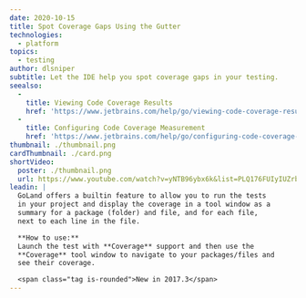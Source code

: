 ```yaml
---
date: 2020-10-15
title: Spot Coverage Gaps Using the Gutter
technologies:
  - platform
topics:
  - testing
author: dlsniper
subtitle: Let the IDE help you spot coverage gaps in your testing.
seealso:
  - 
    title: Viewing Code Coverage Results
    href: 'https://www.jetbrains.com/help/go/viewing-code-coverage-results.html'
  - 
    title: Configuring Code Coverage Measurement
    href: 'https://www.jetbrains.com/help/go/configuring-code-coverage-measurement.html'
thumbnail: ./thumbnail.png
cardThumbnail: ./card.png
shortVideo:
  poster: ./thumbnail.png
  url: https://www.youtube.com/watch?v=yNTB96ybx6k&list=PLQ176FUIyIUZrbrlz4AY1V8VzBJKZyVlW&index=148
leadin: |
  GoLand offers a builtin feature to allow you to run the tests
  in your project and display the coverage in a tool window as a
  summary for a package (folder) and file, and for each file,
  next to each line in the file.

  **How to use:**
  Launch the test with **Coverage** support and then use the
  **Coverage** tool window to navigate to your packages/files and
  see their coverage.

  <span class="tag is-rounded">New in 2017.3</span>
---
```


